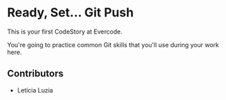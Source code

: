 
# Ready, Set... Git Push

This is your first CodeStory at Evercode.

You're going to practice common Git skills that you'll use during your work here.

## Contributors
- Letícia Luzia